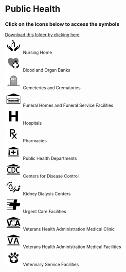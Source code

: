 # Public Health<br>
### Click on the icons below to access the symbols<br>
<a href='https://minhaskamal.github.io/DownGit/#/home?url=https://github.com/NAPSG/DHS-Symbol-Server/tree/main/dhs-symbol/assets/icons/Infrastructure/Public Health'>Download this folder by clicking here</a><br><a href='https://github.com/NAPSG/DHS-Symbol-Server/raw/main/dhs-symbol/assets/icons/Infrastructure/Public%20Health/icon-LNA.svg'><img src='icon-LNA.svg' width='55'></a> Nursing Home<br><a href='https://github.com/NAPSG/DHS-Symbol-Server/raw/main/dhs-symbol/assets/icons/Infrastructure/Public%20Health/icon-LNB.svg'><img src='icon-LNB.svg' width='55'></a> Blood and Organ Banks<br><a href='https://github.com/NAPSG/DHS-Symbol-Server/raw/main/dhs-symbol/assets/icons/Infrastructure/Public%20Health/icon-LNC.svg'><img src='icon-LNC.svg' width='55'></a> Cemeteries and Crematories<br><a href='https://github.com/NAPSG/DHS-Symbol-Server/raw/main/dhs-symbol/assets/icons/Infrastructure/Public%20Health/icon-LND.svg'><img src='icon-LND.svg' width='55'></a> Funeral Homes and Funeral Service Facilities<br><a href='https://github.com/NAPSG/DHS-Symbol-Server/raw/main/dhs-symbol/assets/icons/Infrastructure/Public%20Health/icon-LNE.svg'><img src='icon-LNE.svg' width='55'></a> Hospitals<br><a href='https://github.com/NAPSG/DHS-Symbol-Server/raw/main/dhs-symbol/assets/icons/Infrastructure/Public%20Health/icon-LNF.svg'><img src='icon-LNF.svg' width='55'></a> Pharmacies<br><a href='https://github.com/NAPSG/DHS-Symbol-Server/raw/main/dhs-symbol/assets/icons/Infrastructure/Public%20Health/icon-LNG.svg'><img src='icon-LNG.svg' width='55'></a> Public Health Departments<br><a href='https://github.com/NAPSG/DHS-Symbol-Server/raw/main/dhs-symbol/assets/icons/Infrastructure/Public%20Health/icon-LNH.svg'><img src='icon-LNH.svg' width='55'></a> Centers for Disease Control<br><a href='https://github.com/NAPSG/DHS-Symbol-Server/raw/main/dhs-symbol/assets/icons/Infrastructure/Public%20Health/icon-LNI.svg'><img src='icon-LNI.svg' width='55'></a> Kidney Dialysis Centers<br><a href='https://github.com/NAPSG/DHS-Symbol-Server/raw/main/dhs-symbol/assets/icons/Infrastructure/Public%20Health/icon-LNJ.svg'><img src='icon-LNJ.svg' width='55'></a> Urgent Care Facilities<br><a href='https://github.com/NAPSG/DHS-Symbol-Server/raw/main/dhs-symbol/assets/icons/Infrastructure/Public%20Health/icon-LNK.svg'><img src='icon-LNK.svg' width='55'></a> Veterans Health Administration Medical Clinic<br><a href='https://github.com/NAPSG/DHS-Symbol-Server/raw/main/dhs-symbol/assets/icons/Infrastructure/Public%20Health/icon-LNL.svg'><img src='icon-LNL.svg' width='55'></a> Veterans Health Administration Medical Facilities<br><a href='https://github.com/NAPSG/DHS-Symbol-Server/raw/main/dhs-symbol/assets/icons/Infrastructure/Public%20Health/icon-LNM.svg'><img src='icon-LNM.svg' width='55'></a> Veterinary Service Facilities<br>
